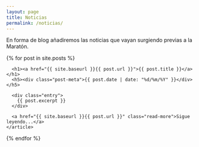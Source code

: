 ```yaml
---
layout: page
title: Noticias
permalink: /noticias/
---
```


En forma de blog añadiremos las noticias que vayan surgiendo previas a la Maratón.

<div class="posts">
  {% for post in site.posts %}
    <article class="post">

      <h1><a href="{{ site.baseurl }}{{ post.url }}">{{ post.title }}</a></h1>
      <h5><div class="post-meta">{{ post.date | date: "%d/%m/%Y" }}</div></h5>

      <div class="entry">
        {{ post.excerpt }}
      </div>

      <a href="{{ site.baseurl }}{{ post.url }}" class="read-more">Sigue leyendo...</a>
    </article>
  {% endfor %}
</div>
